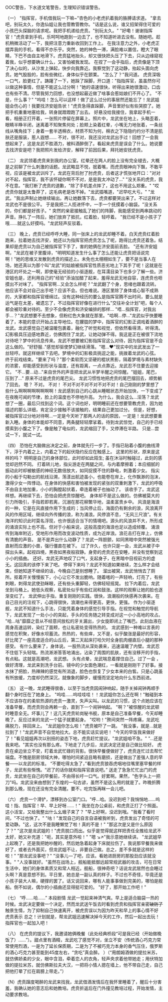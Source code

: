 OOC警告，下水道文笔警告，生理知识错误警告。

（一）
"指挥官，手机借我玩一下嘛~"杏色的小老虎扒着我的胳膊请求道。
"拿去吧，别玩太久，你逸仙姐让我也管教管教你。"话是这么说，谁又招架得住可爱的小孩巴头探脑的请求呢。我把手机递给虎贲。"别玩太久。"
"好嘞！谢谢指挥官！"虎贲拿到手机，乐呵呵地跑到一边去了，也不知道听进去没有。随她吧。趁机稍微活动了一下，我把注意力重新收回到工作上。
在我注意力之外，小老虎正摆弄我的手机，看得不亦乐乎。突然，她的神色一滞，满脸难以置信，瞪大了眼睛，下巴不由自主地滑下。虎贲猛地抬头，却又很快把头压了下去，只从边缘窥视着我，似乎想要确认什么，又害怕被我发现。
在捏了一会手指后，虎贲像是下顶了决心似的，从沙发上弹起，快步向我靠近。我察觉到了这动静，抬起头面向虎贲。她气股股的，脸有些微红，身体似乎在颤栗。
"怎么了？"我问道。
虎贲深吸一口气，脸更红了。踌躇了一下，她跺了跺脚，开口道："指指挥官，虽虽然你可以做这种事情，但是不能这么过分啊！"她的语速很快，听得出来她很激动，口齿也有些不清。尽管我努力回想，也没想起最近做了啥事会惹姑娘们不开心了。
"不是，什么事？"
"呜哇！怎么可以这样！做了这么过分的事居然还能忘了！龙武姐姐会伤心的！我要找济安姐告状！"虎贲急得直跺脚，声音里好似有些哭腔了。她把手机重重地塞给我，转身就蹬蹬跑了出去。
好悬没给我接住，我拿起手机一看，相册正打开着，一张照片停留在屏幕上。照片中，龙武坐在地上，头略歪着，眼睛半睁半闭，迷离着不知聚焦何处；脸颊上染着红晕，小嘴无力地张着，一条丝线从嘴角挂下；身着一套半透棉衣，材质不知为何，棉衣之下隐隐约约分不清是肌肤还是服装，惹人遐想……
不对，很不对，我还没对龙武出手过！回想了一会我想起来了，这是龙武不胜酒力，被料酒醉倒了。看起来虎贲是误会了什么。她说要去找济安是吧？我把照片发给济安，解释了前因后果，拜托她安抚虎贲。

（二）
龙武领着虎贲来到我的办公室。红晕还在两人的脸上没有完全褪去，大概是之前聊了什么刺激的话题。龙武略显不悦，抿着嘴，而虎贲眼神向下飘，不敢平视，应该是被龙武训斥了。龙武在背后肘了肘虎贲，后者这才慌张地开口："对对对不起，指挥官，我不该怀疑你啊不不对，是是我太冲动了…"
"没关系的虎贲，我不在意。"我打断了虎贲的道歉，"除了手机差点摔了，这也不用这么郑重。"
"哎虎贲你就是太鲁莽了，这毛病老是改不掉。"龙武插嘴道，"迟早吃大亏。"
"龙武。"我出声制止她继续输出。再让她数落下去，虎贲都要哭出来了。不过这样对龙武也不是很公平。
于是我把二人揽进怀中，一手一个抚摸着小脑袋。"没关系的，你们都是好孩子。"
突然的亲密接触乱了她们的阵脚，我能感受到两串跳动的声音。挣扎了一阵后，她们放弃了抵抗，红着脸，轻哼着。
"我已经不是小孩子了哦……就这么好摸吗。"龙武轻声反驳着。

（三）
晚上，虎贲已经呼呼大睡，同一张床上的龙武却睡不着。白天虎贲红着脸跑来，拉着她去找济安，她还以为指挥官把虎贲怎么了呢，跑得比虎贲还着急。结果却是虎贲以为自己被指挥官下手了，害的她俩在济安面前丢脸。
"还有济安姐啊，"龙武在被子里腹诽，"明明知道发生什么事了怎么还能让虎贲把话说完啊！"她的思维又发散到虎贲的描述上。未免也太栩栩如生了，要不是当事人在场，她还真以为那个叫"龙武"的姑娘被指挥官性质恶劣地上下其手了呢！这就是在港区的坏处之一啊，即使毫无经验的小驱逐舰，在耳濡目染下也多少了解一些。济安姐也是，还利用自己的"经验"添油加醋了起来，羞得龙武无地自容，连虎贲也咂摸出不对味了。
"指挥官啊...又会怎么样呢？"龙武翻了个身，思绪也跟着流转。他应该不会对自己出手吧？应该不会。但也难说。港区里除了身体或心智不成熟的，大家都和指挥官缠绵过。没有这种经历的要么是指挥官腾不出时间，要么就是运气是在太差，被遗忘了，不过指挥官好像在进行什么"交往补全计划"吧，每个人都会被珍重对待的。至少不会像虎贲和济安编排的那样...
"唔...指挥官，对我出手...？"龙武想要不去想象，但粉红色大象就在那里。"哈啊...停..."龙武似乎快要睡着了，本能的意识开始占主导地位。在朦胧的梦中，指挥官的幻影正调戏着酒醉的龙武。龙武感觉自己被温暖包裹着，融化了听觉和视觉，但依然看得清，听得清。幻影极具压迫感地靠近，仿佛困住了龙武，让她动弹不得。我这是正在被很下流地对待吧？梦中的讯息传来。龙武不想要被幻影指挥官这么对待，因为指挥官是不会这么做的。"好舒服.."感觉却驱使梦幻继续滑落。"嗯...❤"现实中的龙武发出了一丝轻哼。就这样继续下去吧。梦境中的幻影极具挑逗之能，挑拨着龙武的心弦。
终于前戏结束。"要来了吗？"那个柔软而又坚硬的棍状黑影，隔着梦境与素材缺失的浓雾，却能感受到形状与温度，还有距离，一点点靠近。龙武忍不住要去迎接它。
"不...要...动..."来自世外的声音把龙武从半梦半醒之间惊醒。"姐姐，尾巴，压到了..."
原来不过是虎贲的尾巴尖。
龙武习惯性地把虎贲的尾巴摆回去，顺势躺了回去。
嗯？
不对。
不对！
不对不对不对不对不对不对！自己刚刚的梦里想了些什么啊啊啊啊啊啊啊啊！龙武感到自己的心跳从睡眠状态开始加快，一下变成了在夜晚可闻的节律，脸上的温度也不停地升高。
为什么，我会这么...淫荡？龙武想了一圈，最后只找到这个词。这个词也好，明明睡前还在想要管教虎贲，因为她描述的那么详细，肯定没少接触不该接触的，结果自己更加过分。
但是，好想，被指挥官过分地对待啊...一定是今天听了那两人的话的原因，一定是！龙武想要重新入睡。身体的本能却不同意，两条腿轻轻摩挲着。待到龙武惊觉，自己的手已经摸索到小腹之下了。像是触了电似的，龙武缩回了手，又停滞在半路。
只是...尝试一下，就试一试。

（四）
恐怕在大脑做出决定之前，身体就先行一步了。手指已贴着小腹的曲线滑下，浮于内着之上，内着之下的起伏隐约反应在触感上。
这里的形状，原来是这样的吗？
明明是自己的身体部位，此时却如此陌生; 虽在沐浴时触碰过，此刻的感觉却迥然不同。
打着转儿地，指尖游走在两腿之间，与内着摩擦着；本应细腻的振动此时却被敏感的神经无数倍放大，如同捉摸不住的静电，刺激着少女。
指尖的小船于勾勒出的航线沿溯，荡漾出航迹虽小，也能卷在岸上，化作飘渺的泡沫，激得少女一阵悸动。在身体的快感和害怕被发现的紧张的双重刺激下，龙武的呼吸不由自主地加重，小小的胸膛起伏着，牵连着被子也抽动了。
该收手了。龙武这样想。再继续下去，恐怕会把虎贲惊醒吧。
身体却不是这么做的。仿佛被莫大的引力所吸引，手指若即若离，沉溺在那花柳繁华地，温柔富贵乡中。
风浪是海浪的一种，它是在风直接作用下生成的；当风停止后，海面仍有剩余的浪，风浪离开风的作用区域，继续向外传播的浪，称为涌浪。风停浪不息，“无风三尺浪”。有关海洋的知识此时莫名浮现，也许很适合当下的情境吧。源头的风浪并不大，所形成的涌浪实际上也不高。但对于小船来说，这般高度的海浪也足以造成倾覆。
涌浪传到海岸附近，受地形作用而改变波动性质，成为近岸浪。浪花击打在岸上，仿佛有清脆的声音。
是不是弄出什么动静了？龙武一阵胆颤，如同黑暗中突然被强光直射而应激的小兽，强行僵直在被下。
过了许久，也许只是一会，龙武从被子中探出头来。起视四境，黑夜如黑夜般寂静。身旁的虎贲还在安睡，并没有觉察到这小小的插曲。
还好。龙武无声地叹了口气，支起身子，在黑暗中目视前方的虚无。这回真的该停下来了吧。
停得下来吗？龙武不知道如果继续，怎么样才会结束，但她知道不继续的话，今晚自己是别想睡了。
溜出被窝，龙武悄悄去了厕所。抠着开关慢慢扳下，小心让它不发出脆响。随着喀的一声轻响，灯亮了，有些刺眼，刺得龙武使劲眯眼，还有些头重脚轻，仿佛轻轻摇晃。
拉下内着后，龙武坐到马桶上。她低头观察，私密处似乎有些红润和鼓涨。这样的观察让她的脸也逐渐变红了。
龙武伸出手指，重复刚刚的实践。很快，浪潮般的快感再次袭来。在自己目光的注视下，心跳得很快，浪潮也来得更高，更快，更强。
作为小驱逐舰，龙武不知道什么手法，只能凭着身体的感觉引导手指。在视觉和触觉的导航下，龙武发现了一处小小的突起，手头的任务随之转变成对这一小小高地的攻占。
"哈...咕"靡靡之音从不经意间放松的牙关漏出，少女旋即闭上了嘴巴。此刻血液在周身高速运转，染红了面颊，也让私密处变得热热的。
龙武感到一种难以言表的感觉在积聚，好像水坝蓄流。热热的，有些痒，又不是，似乎酸涨是最好的形容，好比爬了一座高度适合的山丘后，第二天起床打哈欠时全身肌肉绷直后小腿的那种感受。
有什么要来了，身体说。一股热流从深处袭来，迅速温暖了内壁。龙武忍不住低下头轻喘。热流淅淅答答地涌出，沾染了周围的肌肤，还有没移开的手指，有点粘。这就是高潮吧，龙武想。
头有点晕，龙武喘息着撑住自己。过了一会 ，做好清理，龙武来到洗手台前。镜中的少女面色潮红，一看就是刚刚干了好事。接水抹了把脸，热辣辣的感觉有所消退，脸色也恢复了少女本来的白皙。只是心跳虽有所放缓，力度却仍然深沉，就像象的脚步，缓慢而坚定地向什么东西前进。

（五）
这一晚，龙武睡得很香，以至于当虎贲因闹钟响起，随手关掉闹钟再顺手翻个身时压在了她身上。
"呜哇……呜哇哇哇！！龙武姐你怎么还在啊！"触碰到本不应该存在的柔软热源的虎贲一激灵，失声尖叫。以龙武的习惯，这个点她应该在准备早餐，而虎贲则会再赖一会，直到下一个闹钟响起。
"啊？"被惊醒的龙武顿时睡意全无。坏事儿了！这几天虎贲轮岗秘书舰，原本是自己准备早餐，今天却睡晚了。反应过来的龙武一个猛子就要起身。
"哎哟！"胯间突然一阵疼痛，龙武吃痛脱力，摔回床上。
"龙武姐你怎么啦！"虎贲被吓了一跳。
"我没事，就是...就是拉到了！"龙武声音不自觉地拉大。总不能实话实说吧！
"今天的早饭我来做好了！"看见姐姐再次以别扭的姿态下地，虎贲赶忙提议。"龙武姐咱不急。"
"...还是我来吧。"其实也没有那么疼。下地走了几步后，龙武决定还是自己做比较好。
虎贲在桌边坐立不安，盯着龙武忙碌的背影。很快早餐便做好了，虎贲连忙过去帮忙端盘。不愧是厨房领域大神，哪怕时间紧迫且略有磨损，还是做出了差强人意的早餐——以龙武的标准。
“不要吃得太急了，”看到虎贲狼吞虎咽地往嘴里塞早餐的样子，龙武有些惭愧。“迟了的话你就和指挥官直说吧。”
送走了急急忙忙出门的虎贲，龙武坐在自己的早餐前，不由得长吁一口气。好累啊。果然，"色字头上一把刀"吗。龙武没来由想到了东煌的一句古谚，虽然不是这么用的就是了。昨晚折腾到那么晚，现在还没有完全清醒。要不，吃完饭再眯一会儿吧。

（六）
虎贲一个滑铲，漂移到办公室门口。"呼...哈。没迟到吧？我悄悄地……呜哇！指、指挥官！早、早上好呀……！"
我坐在办公桌前，和虎贲正打了个照面。这小活宝，又给我整出什么幺蛾子来了？
"早上好啊，没迟到哦。"我看了看时间，"不过也快了。"
"咕！"发现自己的自言自语被我听到，虎贲发出了奇怪的可爱动静。"这，这次不是我睡懒觉了啦！真的不是！"
"那这次是又是什么原因了？"
"这次是龙武姐的！"虎贲脱口而出。似乎是觉得就这样把责任全推给龙武不太好，她又补充道："呃，其实是意外啦！"
"嗯 ↘↗"我示意她继续讲。
"龙武姐早上起晚了，还是我把她吵醒的，然后她急着起身下床就拉伤了。我说那早餐我来做好了，或者去外面买，但龙武姐不让，非要自己做。总之，差不多就是这样的啦！"
"那龙武没事吧？"
"没事儿—了吧，应该。看她进厨房的那股劲应该就没事。"
"人没事就好。"虽然在战场上，舰船能抵御远超常规武器的攻击，可在日常生活中，她们的身体素质又和常人相近。舰船，很神奇吧？话说龙武居然也会睡过头啊？真是意想不到。平日里，她总是一副认真的样子。不过也不奇怪，毕竟还是小孩子装大人嘛，硬撑的罢了。话又说回来，哪有人能事事做到完美的，哪怕是舰船。倒不如说，偶尔的小插曲还显得挺可爱的。
"好了，那开始工作吧！"

（七）
“呼……哈……”
本段剧情 龙武一觉起来神清气爽。早上是适合脑袋一热的时候。龙武决定要做一个决定，然而龙武送午饭去时看到虎贲和指挥官亲密~~破防了~~触景生情，为了抑制自己快速离开，被虎贲误以为因为昨天和早上的事心情不好 虎贲表示 总之！计划就是，帮龙武姐迅速解决掉今天的工作，然后一起出去玩！指挥官也一起加入吧！

（八） 在虎贲的提议下，我邀请她俩晚餐（此处经典桥段“可是我已经（开始做晚饭了）……”）。甜点里有酒精，龙武吃了感觉不对，坐立不安（传统酒心巧克力常常使用烈酒，一是为了延长保质期，二是为了不被巧克力本身的香气压住，俄罗斯的酒心巧克力甚至能到45度左右，“贪吃”真会醉。 ）（“用朗姆酒做的提拉米苏，就仿佛娇柔的少女，眼中含泪，牵着恋人的衣角，轻声央求着他带她走；用伏特加做的提拉米苏，就仿佛斯拉夫大汉，一把将小情人摁在墙上，他不带自己走，自己把他打晕了扛在肩膀上带走。”）

（N）虎贲蹿度喝醉的龙武来找我，龙武借酒发情后在我怀里睡着了，醒后十分害羞，我确认她的意志后和她教培。虎贲折返后在门外撞见教培过程，开始发情，主动要求教培。
